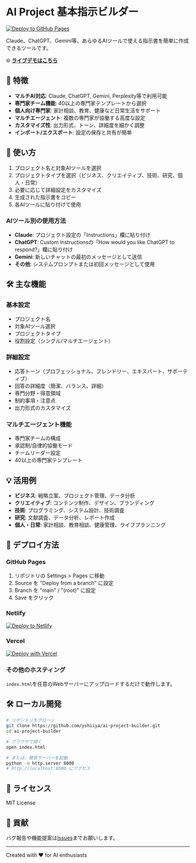# AI Project 基本指示ビルダー

[![Deploy to GitHub Pages](https://github.com/yshiiya/ai-project-builder/actions/workflows/deploy.yml/badge.svg)](https://github.com/yshiiya/ai-project-builder/actions/workflows/deploy.yml)

Claude、ChatGPT、Gemini等、あらゆるAIツールで使える指示書を簡単に作成できるツールです。

🌐 **[ライブデモはこちら](https://yshiiya.github.io/ai-project-builder/)**

## 🌟 特徴

- **マルチAI対応**: Claude, ChatGPT, Gemini, Perplexity等で利用可能
- **専門家チーム機能**: 40以上の専門家テンプレートから選択
- **個人向け専門家**: 家計相談、教育、健康など日常生活をサポート
- **マルチエージェント**: 複数の専門家が協働する高度な設定
- **カスタマイズ性**: 出力形式、トーン、詳細度を細かく調整
- **インポート/エクスポート**: 設定の保存と共有が簡単

## 🚀 使い方

1. プロジェクト名と対象AIツールを選択
2. プロジェクトタイプを選択（ビジネス、クリエイティブ、技術、研究、個人・日常）
3. 必要に応じて詳細設定をカスタマイズ
4. 生成された指示書をコピー
5. 各AIツールに貼り付けて使用

### AIツール別の使用方法

- **Claude**: プロジェクト設定の「Instructions」欄に貼り付け
- **ChatGPT**: Custom Instructionsの「How would you like ChatGPT to respond?」欄に貼り付け
- **Gemini**: 新しいチャットの最初のメッセージとして送信
- **その他**: システムプロンプトまたは初回メッセージとして使用

## 🛠️ 主な機能

### 基本設定
- プロジェクト名
- 対象AIツール選択
- プロジェクトタイプ
- 役割設定（シングル/マルチエージェント）

### 詳細設定
- 応答トーン（プロフェッショナル、フレンドリー、エキスパート、サポーティブ）
- 回答の詳細度（簡潔、バランス、詳細）
- 専門分野・得意領域
- 制約事項・注意点
- 出力形式のカスタマイズ

### マルチエージェント機能
- 専門家チームの構成
- 承認制/自律的協働モード
- チームリーダー設定
- 40以上の専門家テンプレート

## 💡 活用例

- **ビジネス**: 戦略立案、プロジェクト管理、データ分析
- **クリエイティブ**: コンテンツ制作、デザイン、ブランディング
- **技術**: プログラミング、システム設計、技術調査
- **研究**: 文献調査、データ分析、レポート作成
- **個人・日常**: 家計相談、教育相談、健康管理、ライフプランニング

## 🚀 デプロイ方法

### GitHub Pages

1. リポジトリの Settings > Pages に移動
2. Source を "Deploy from a branch" に設定
3. Branch を "main" / "(root)" に設定
4. Save をクリック

### Netlify

[![Deploy to Netlify](https://www.netlify.com/img/deploy/button.svg)](https://app.netlify.com/start/deploy?repository=https://github.com/yshiiya/ai-project-builder)

### Vercel

[![Deploy with Vercel](https://vercel.com/button)](https://vercel.com/new/clone?repository-url=https://github.com/yshiiya/ai-project-builder)

### その他のホスティング

`index.html`を任意のWebサーバーにアップロードするだけで動作します。

## 🛠️ ローカル開発

```bash
# リポジトリをクローン
git clone https://github.com/yshiiya/ai-project-builder.git
cd ai-project-builder

# ブラウザで開く
open index.html

# または、簡易サーバーを起動
python -m http.server 8000
# http://localhost:8000 にアクセス
```

## 📝 ライセンス

MIT License

## 🤝 貢献

バグ報告や機能提案は[Issues](https://github.com/yshiiya/ai-project-builder/issues)までお願いします。

---

Created with ❤️ for AI enthusiasts